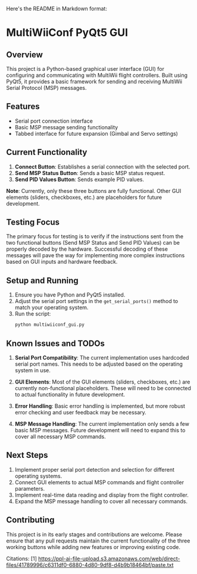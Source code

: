 Here's the README in Markdown format:

# MultiWiiConf PyQt5 GUI

## Overview

This project is a Python-based graphical user interface (GUI) for configuring and communicating with MultiWii flight controllers. Built using PyQt5, it provides a basic framework for sending and receiving MultiWii Serial Protocol (MSP) messages.

## Features

- Serial port connection interface
- Basic MSP message sending functionality
- Tabbed interface for future expansion (Gimbal and Servo settings)

## Current Functionality

1. **Connect Button**: Establishes a serial connection with the selected port.
2. **Send MSP Status Button**: Sends a basic MSP status request.
3. **Send PID Values Button**: Sends example PID values.

**Note**: Currently, only these three buttons are fully functional. Other GUI elements (sliders, checkboxes, etc.) are placeholders for future development.

## Testing Focus

The primary focus for testing is to verify if the instructions sent from the two functional buttons (Send MSP Status and Send PID Values) can be properly decoded by the hardware. Successful decoding of these messages will pave the way for implementing more complex instructions based on GUI inputs and hardware feedback.

## Setup and Running

1. Ensure you have Python and PyQt5 installed.
2. Adjust the serial port settings in the `get_serial_ports()` method to match your operating system.
3. Run the script:
   ```bash
   python multiwiiconf_gui.py
   ```

## Known Issues and TODOs

1. **Serial Port Compatibility**: The current implementation uses hardcoded serial port names. This needs to be adjusted based on the operating system in use.

2. **GUI Elements**: Most of the GUI elements (sliders, checkboxes, etc.) are currently non-functional placeholders. These will need to be connected to actual functionality in future development.

3. **Error Handling**: Basic error handling is implemented, but more robust error checking and user feedback may be necessary.

4. **MSP Message Handling**: The current implementation only sends a few basic MSP messages. Future development will need to expand this to cover all necessary MSP commands.

## Next Steps

1. Implement proper serial port detection and selection for different operating systems.
2. Connect GUI elements to actual MSP commands and flight controller parameters.
3. Implement real-time data reading and display from the flight controller.
4. Expand the MSP message handling to cover all necessary commands.

## Contributing

This project is in its early stages and contributions are welcome. Please ensure that any pull requests maintain the current functionality of the three working buttons while adding new features or improving existing code.

Citations:
[1] https://ppl-ai-file-upload.s3.amazonaws.com/web/direct-files/41789996/c6311df0-6880-4d80-9df8-d4b9b18464bf/paste.txt
